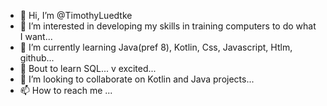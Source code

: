 - 👋 Hi, I’m @TimothyLuedtke
- 👀 I’m interested in developing my skills in training computers to do what I want...
- 🌱 I’m currently learning Java(pref 8), Kotlin, Css, Javascript, Htlm, github...
- 🌱 Bout to learn SQL... v excited...
- 💞️ I’m looking to collaborate on Kotlin and Java projects...
- 📫 How to reach me ...

<!---
TimothyLuedtke/TimothyLuedtke is a ✨ special ✨ repository because its `README.md` (this file) appears on your GitHub profile.
You can click the Preview link to take a look at your changes.
--->
